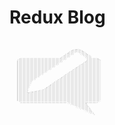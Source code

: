 # Redux Blog
<pre style="font: 2px/1px monospace;">















                                                                                       .,:,`
                                                                                    ;''''''''':
                                                                                  :''''''''''''',
                                                                                 '''''''''''''''';
                                                                               `'''''''''''''''''''
                                                                              ,'''''''''''''''''''''`
                                                                             ;'''''''''`   `'''''''''.
                                                                            ''''''''';       ''''''''':
                                                                          `''''''''',         :'''''''';
                                                                         .'''''''''`           .'''''''''
                                                                        :'''''''''               '''''''''`
                                                                       ''''''''';                 '''''''''`
                                                                      ''''''''',                   '''''''''`
                                                                    .'''''''''`                     :''''''''
                                                                   :'''''''''                        .'''''''
             :''''''''''''''''''''''''''''''''''''''''''''''''''''''''''''';                          ,'''''''''''''';`
           .'''''''''''''''''''''''''''''''''''''''''''''''''''''''''''''',                            '''''''''''''''';
           ''''''''''''''''''''''''''''''''''''''''''''''''''''''''''''''`                             ''''''''''''''''':
          ;'''''''''''''''''''''''''''''''''''''''''''''''''''''''''''''                              :''''''''''''''''''
          ;''''''''''''''''''''''''''''''''''''''''''''''''''''''''''';                              ,'''''''''''''''''''
          ;'''''''''''''''''''''''''''''''''''''''''''''''''''''''''',                              ;''''''''''''''''''''
          ;'''''''''''''''''''''''''''''''''''''''''''''''''''''''''`                              ''''''''''''''''''''''
          ;''''''''''''''''''''''''''''''''''''''''''''''''''''''''                               '''''''''''''''''''''''
          ;'''''''''''''''''''''''''''''''''''''''''''''''''''''';                              .''''''''''''''''''''''''
          ;''''''''''''''''''''''''''''''''''''''''''''''''''''',                              :'''''''''''''''''''''''''
          ;''''''''''''''''''''''''''''''''''''''''''''''''''''.                              '''''''''''''''''''''''''''
          ;'''''''''''''''''''''''''''''''''''''''''''''''''''                              `''''''''''''''''''''''''''''
          ;''''''''''''''''''''''''''''''''''''''''''''''''';                              .'''''''''''''''''''''''''''''
          ;'''''''''''''''''''''''''''''''''''''''''''''''',                              :''''''''''''''''''''''''''''''
          ;'''''''''''''''''''''''''''''''''''''''''''''''`                              ;'''''''''''''''''''''''''''''''
          ;''''''''''''''''''''''''''''''''''''''''''''''                              `'''''''''''''''''''''''''''''''''
          ;'''''''''''''''''''''''''''''''''''''''''''';                              .''''''''''''''''''''''''''''''''''
          ;''''''''''''''''''''''''''''''''''''''''''',                              :'''''''''''''''''''''''''''''''''''
          ;''''''''''''''''''''''''''''''''''''''''''`                              '''''''''''''''''''''''''''''''''''''
          ;'''''''''''''''''''''''''''''''''''''''''                               ''''''''''''''''''''''''''''''''''''''
          ;''''''''''''''''''''''''''''''''''''''''                              .'''''''''''''''''''''''''''''''''''''''
          ;'''''''''''''''''''''''''''''''''''''':                              :''''''''''''''''''''''''''''''''''''''''
          ;'''''''''''''''''''''''''''''''''''''.                              ''''''''''''''''''''''''''''''''''''''''''
          ;''''''''''''''''''''''''''''''''''''                               '''''''''''''''''''''''''''''''''''''''''''
          ;'''''''''''''''''''''''''''''''''''                              `''''''''''''''''''''''''''''''''''''''''''''
          ;''''''''''''''''''''''''''''''''':                              :'''''''''''''''''''''''''''''''''''''''''''''
          ;''''''''''''''''''''''''''''''''.                              '''''''''''''''''''''''''''''''''''''''''''''''
          ;'''''''''''''''''''''''''''''''                              `''''''''''''''''''''''''''''''''''''''''''''''''
          ;''''''''''''''''''''''''''''''                              .'''''''''''''''''''''''''''''''''''''''''''''''''
          ;'''''''''''''''''''''''''''':                              :''''''''''''''''''''''''''''''''''''''''''''''''''
          ;'''''''''''''''''''''''''''`                              ;'''''''''''''''''''''''''''''''''''''''''''''''''''
          ;''''''''''''''''''''''''''                               '''''''''''''''''''''''''''''''''''''''''''''''''''''
          ;'''''''''''''''''''''''''                              .''''''''''''''''''''''''''''''''''''''''''''''''''''''
          ;''''''''''''''''''''''':                              :'''''''''''''''''''''''''''''''''''''''''''''''''''''''
          ;''''''''''''''''''''''.                              '''''''''''''''''''''''''''''''''''''''''''''''''''''''''
          ;'''''''''''''''''''''                               ''''''''''''''''''''''''''''''''''''''''''''''''''''''''''
          ;''''''''''''''''''''                              `'''''''''''''''''''''''''''''''''''''''''''''''''''''''''''
          ;'''''''''''''''''':                              :''''''''''''''''''''''''''''''''''''''''''''''''''''''''''''
          ;''''''''''''''''''                              ''''''''''''''''''''''''''''''''''''''''''''''''''''''''''''''
          ;''''''''''''''''',                             '''''''''''''''''''''''''''''''''''''''''''''''''''''''''''''''
          ;'''''''''''''''''                            `''''''''''''''''''''''''''''''''''''''''''''''''''''''''''''''''
          ;'''''''''''''''''                           ,'''''''''''''''''''''''''''''''''''''''''''''''''''''''''''''''''
          ;'''''''''''''''',                          ;''''''''''''''''''''''''''''''''''''''''''''''''''''''''''''''''''
          ;''''''''''''''''                          ''''''''''''''''''''''''''''''''''''''''''''''''''''''''''''''''''''
          ;''''''''''''''''                        .'''''''''''''''''''''''''''''''''''''''''''''''''''''''''''''''''''''
          ;''''''''''''''',                       ,''''''''''''''''''''''''''''''''''''''''''''''''''''''''''''''''''''''
          ;'''''''''''''''                       ;'''''''''''''''''''''''''''''''''''''''''''''''''''''''''''''''''''''''
          ;'''''''''''''''                      '''''''''''''''''''''''''''''''''''''''''''''''''''''''''''''''''''''''''
          ;''''''''''''''.                    .''''''''''''''''''''''''''''''''''''''''''''''''''''''''''''''''''''''''''
          ;''''''''''''''                    ,'''''''''''''''''''''''''''''''''''''''''''''''''''''''''''''''''''''''''''
          ;''''''''''''';                  `'''''''''''''''''''''''''''''''''''''''''''''''''''''''''''''''''''''''''''''
          ;'''''''''''''.              :'''''''''''''''''''''''''''''''''''''''''''''''''''''''''''''''''''''''''''''''''
          ;'''''''''''''          .;'''''''''''''''''''''''''''''''''''''''''''''''''''''''''''''''''''''''''''''''''''''
          ;'''''''''''';     `:;'''''''''''''''''''''''''''''''''''''''''''''''''''''''''''''''''''''''''''''''''''''''''
          ;''''''''''''``,;''''''''''''''''''''''''''''''''''''''''''''''''''''''''''''''''''''''''''''''''''''''''''''''
          ;''''''''''''''''''''''''''''''''''''''''''''''''''''''''''''''''''''''''''''''''''''''''''''''''''''''''''''''
          ;''''''''''''''''''''''''''''''''''''''''''''''''''''''''''''''''''''''''''''''''''''''''''''''''''''''''''''''
          ;''''''''''''''''''''''''''''''''''''''''''''''''''''''''''''''''''''''''''''''''''''''''''''''''''''''''''''''
          ;''''''''''''''''''''''''''''''''''''''''''''''''''''''''''''''''''''''''''''''''''''''''''''''''''''''''''''''
          ;''''''''''''''''''''''''''''''''''''''''''''''''''''''''''''''''''''''''''''''''''''''''''''''''''''''''''''''
          ;''''''''''''''''''''''''''''''''''''''''''''''''''''''''''''''''''''''''''''''''''''''''''''''''''''''''''''''
          ;''''''''''''''''''''''''''''''''''''''''''''''''''''''''''''''''''''''''''''''''''''''''''''''''''''''''''''''
          ;''''''''''''''''''''''''''''''''''''''''''''''''''''''''''''''''''''''''''''''''''''''''''''''''''''''''''''''
          ;''''''''''''''''''''''''''''''''''''''''''''''''''''''''''''''''''''''''''''''''''''''''''''''''''''''''''''''
          ;''''''''''''''''''''''''''''''''''''''''''''''''''''''''''''''''''''''''''''''''''''''''''''''''''''''''''''''
          ;''''''''''''''''''''''''''''''''''''''''''''''''''''''''''''''''''''''''''''''''''''''''''''''''''''''''''''''
          ;''''''''''''''''''''''''''''''''''''''''''''''''''''''''''''''''''''''''''''''''''''''''''''''''''''''''''''''
          :''''''''''''''''''''''''''''''''''''''''''''''''''''''''''''''''''''''''''''''''''''''''''''''''''''''''''''''
           '''''''''''''''''''''''''''''''''''''''''''''''''''''''''''''''''''''''''''''''''''''''''''''''''''''''''''''.
            '''''''''''''''''''''''''''''''''''''''''''''''''''''''''''''''''''''''''''''''''''''''''''''''''''''''''''.
             `,;;;;;;;;;;;;;;;;;;;;;;;;;;;;;;;;;;;;;;;;;;;;;;;;;;;;;;;;;;;;;''''''''''''''''''''''''';;;;;;;;;;;;;;;:.
                                                                             ,''''''''''''''''''''''';
                                                                               :''''''''''''''''''''''.
                                                                                 ;'''''''''''''''''''''
                                                                                   '''''''''''''''''''':
                                                                                    `'''''''''''''''''''
                                                                                      `''''''''''''''''';
                                                                                        ,''''''''''''''''`
                                                                                          ,'''''''''''''''
                                                                                            :''''''''''''':
                                                                                              ;''''''''''''
                                                                                               `''''''''''''
                                                                                                 `''''''''''.
                                                                                                   .'''''''''
                                                                                                     ,''''''':
                                                                                                       :''''''
                                                                                                         ;'''''
                                                                                                           ;'''.
                                                                                                            `'''
                                                                                                              `':
                                                                                                                .`












</pre>
